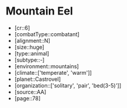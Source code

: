 
# Mountain Eel

- [cr::6]
- [combatType::combatant]
- [alignment::N]
- [size::huge]
- [type::animal]
- [subtype::-]
- [environment::mountains]
- [climate::['temperate', 'warm']]
- [planet::Castrovel]
- [organization::['solitary', 'pair', 'bed(3-5)']]
- [source::AA]
- [page::78]
